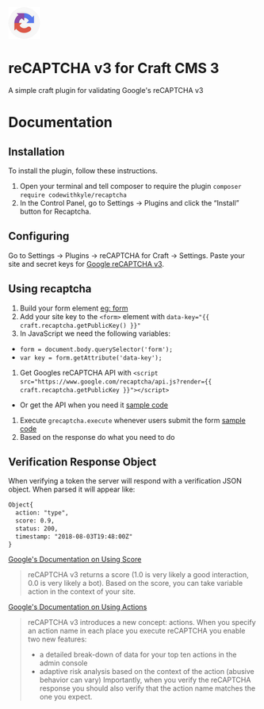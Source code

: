 ![Screenshot](resources/img/plugin-logo.png)

# reCAPTCHA v3 for Craft CMS 3

A simple craft plugin for validating Google's reCAPTCHA v3

# Documentation

## Installation

To install the plugin, follow these instructions.

1. Open your terminal and tell composer to require the plugin `composer require codewithkyle/recaptcha`
1. In the Control Panel, go to Settings -> Plugins and click the “Install” button for Recaptcha.

## Configuring

Go to Settings -> Plugins -> reCAPTCHA for Craft -> Settings. Paste your site and secret keys for [Google reCAPTCHA v3](https://www.google.com/recaptcha/admin).

## Using recaptcha

1. Build your form element [eg: form](docs/form-sample.md)
1. Add your site key to the `<form>` element with `data-key="{{ craft.recaptcha.getPublicKey() }}"`
1. In JavaScript we need the following variables:
  - `form = document.body.querySelector('form');`
  - `var key = form.getAttribute('data-key');`
1. Get Googles reCAPTCHA API with `<script src="https://www.google.com/recaptcha/api.js?render={{ craft.recaptcha.getPublicKey }}"></script>`
  - Or get the API when you need it [sample code](docs/get-api.md)
1. Execute `grecaptcha.execute` whenever users submit the form [sample code](docs/verification.md)
1. Based on the response do what you need to do

## Verification Response Object

When verifying a token the server will respond with a verification JSON object. When parsed it will appear like:

```
Object{
  action: "type",
  score: 0.9,
  status: 200,
  timestamp: "2018-08-03T19:48:00Z"
}
```

[Google's Documentation on Using Score](https://developers.google.com/recaptcha/docs/v3#score)
> reCAPTCHA v3 returns a score (1.0 is very likely a good interaction, 0.0 is very likely a bot). Based on the score, you can take variable action in the context of your site.

[Google's Documentation on Using Actions](https://developers.google.com/recaptcha/docs/v3#score)
> reCAPTCHA v3 introduces a new concept: actions. When you specify an action name in each place you execute reCAPTCHA you enable two new features:
>   - a detailed break-down of data for your top ten actions in the admin console
>   - adaptive risk analysis based on the context of the action (abusive behavior can vary)
> Importantly, when you verify the reCAPTCHA response you should also verify that the action name matches the one you expect.